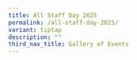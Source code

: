```yaml
---
title: All Staff Day 2025
permalink: /all-staff-day-2025/
variant: tiptap
description: ""
third_nav_title: Gallery of Events
---
```

